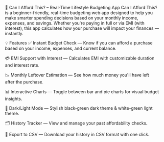 📱 Can I Afford This? – Real-Time Lifestyle Budgeting App
Can I Afford This? is a beginner-friendly, real-time budgeting web app designed to help you make smarter spending decisions based on your monthly income, expenses, and savings. Whether you're paying in full or via EMI (with interest), this app calculates how your purchase will impact your finances — instantly.

💡 Features
✅ Instant Budget Check — Know if you can afford a purchase based on your income, expenses, and current balance.

💳 EMI Support with Interest — Calculates EMI with customizable duration and interest rate.

📉 Monthly Leftover Estimation — See how much money you'll have left after the purchase.

📊 Interactive Charts — Toggle between bar and pie charts for visual budget insights.

🌙 Dark/Light Mode — Stylish black-green dark theme & white-green light theme.

🗂️ History Tracker — View and manage your past affordability checks.

📁 Export to CSV — Download your history in CSV format with one click.
